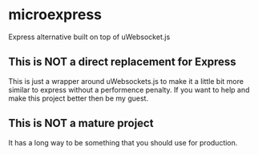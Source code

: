 # microexpress
Express alternative built on top of uWebsocket.js

## This is NOT a direct replacement for Express
This is just a wrapper around uWebsockets.js to make it a little bit more similar to express without a performence penalty.
If you want to help and make this project better then be my guest.

## This is NOT a mature project
It has a long way to be something that you should use for production.